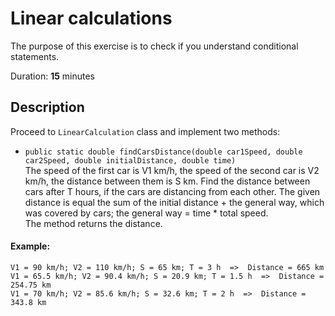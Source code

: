# Linear calculations

The purpose of this exercise is to check if you understand conditional statements.

Duration: **15** minutes

## Description

Proceed to `LinearCalculation` class and implement two methods:
- `public static double findCarsDistance(double car1Speed, double car2Speed, double initialDistance, double time)` \
  The speed of the first car is V1 km/h, the speed of 
  the second car is V2 km/h, the distance between them is S km. 
  Find the distance between cars after T hours, if the cars are 
  distancing from each other. The given distance is equal the sum 
  of the initial distance + the general way, which was covered 
  by cars; the general way = time * total speed. \
  The method returns the distance.
 
#### Example:
```
V1 = 90 km/h; V2 = 110 km/h; S = 65 km; T = 3 h  =>  Distance = 665 km
V1 = 65.5 km/h; V2 = 90.4 km/h; S = 20.9 km; T = 1.5 h  =>  Distance = 254.75 km
V1 = 70 km/h; V2 = 85.6 km/h; S = 32.6 km; T = 2 h  =>  Distance = 343.8 km
```
